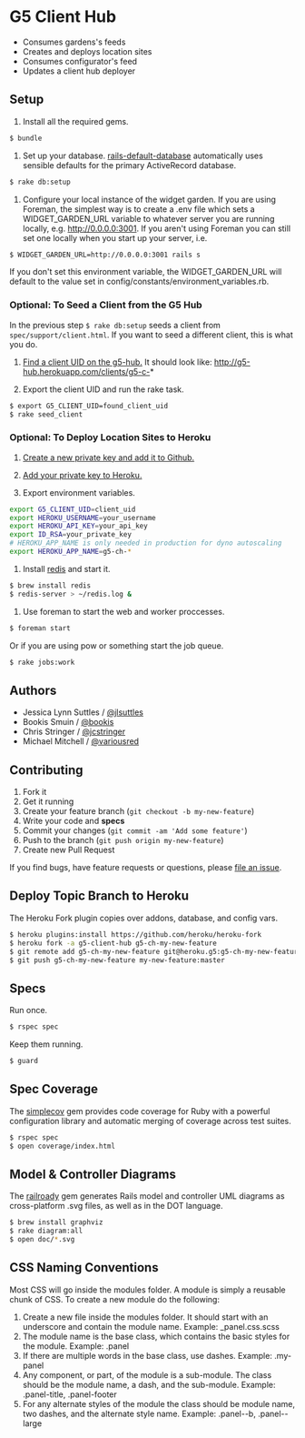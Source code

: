 # G5 Client Hub

* Consumes gardens's feeds
* Creates and deploys location sites
* Consumes configurator's feed
* Updates a client hub deployer


## Setup

1. Install all the required gems.
```bash
$ bundle
```

1. Set up your database.
[rails-default-database](https://github.com/tpope/rails-default-database)
automatically uses sensible defaults for the primary ActiveRecord database.
```bash
$ rake db:setup
```

1. Configure your local instance of the widget garden. If you are using Foreman, the simplest way is to create a .env file which sets a WIDGET_GARDEN_URL variable to whatever server you are running locally, e.g. http://0.0.0.0:3001. If you aren't using Foreman you can still set one locally when you start up your server, i.e.
```bash
$ WIDGET_GARDEN_URL=http://0.0.0.0:3001 rails s
```
If you don't set this environment variable, the WIDGET_GARDEN_URL will default to the value set in config/constants/environment_variables.rb.

### Optional: To Seed a Client from the G5 Hub

In the previous step `$ rake db:setup` seeds a client from `spec/support/client.html`. If you want to seed a different client, this is what you do.

1. [Find a client UID on the g5-hub.](http://g5-hub.herokuapp.com)
It should look like: http://g5-hub.herokuapp.com/clients/g5-c-*

1. Export the client UID and run the rake task.
```bash
$ export G5_CLIENT_UID=found_client_uid
$ rake seed_client
```


### Optional: To Deploy Location Sites to Heroku

1. [Create a new private key and add it to Github.](https://help.github.com/articles/generating-ssh-keys)

1. [Add your private key to Heroku.](https://devcenter.heroku.com/articles/keys)

1. Export environment variables.
```bash
export G5_CLIENT_UID=client_uid
export HEROKU_USERNAME=your_username
export HEROKU_API_KEY=your_api_key
export ID_RSA=your_private_key
# HEROKU_APP_NAME is only needed in production for dyno autoscaling
export HEROKU_APP_NAME=g5-ch-*
```

1. Install [redis](http://redis.io/) and start it.
```bash
$ brew install redis
$ redis-server > ~/redis.log &
```

1. Use foreman to start the web and worker proccesses.
```bash
$ foreman start
```
Or if you are using pow or something start the job queue.
```bash
$ rake jobs:work
```


## Authors

  * Jessica Lynn Suttles / [@jlsuttles](https://github.com/jlsuttles)
  * Bookis Smuin / [@bookis](https://github.com/bookis)
  * Chris Stringer / [@jcstringer](https://github.com/jcstringer)
  * Michael Mitchell / [@variousred](https://github.com/variousred)


## Contributing

1. Fork it
1. Get it running
1. Create your feature branch (`git checkout -b my-new-feature`)
1. Write your code and **specs**
1. Commit your changes (`git commit -am 'Add some feature'`)
1. Push to the branch (`git push origin my-new-feature`)
1. Create new Pull Request

If you find bugs, have feature requests or questions, please
[file an issue](https://github.com/g5search/g5-client-hub/issues).


## Deploy Topic Branch to Heroku

The Heroku Fork plugin copies over addons, database, and config vars.

```bash
$ heroku plugins:install https://github.com/heroku/heroku-fork
$ heroku fork -a g5-client-hub g5-ch-my-new-feature
$ git remote add g5-ch-my-new-feature git@heroku.g5:g5-ch-my-new-feature.git
$ git push g5-ch-my-new-feature my-new-feature:master
```


## Specs

Run once.

```bash
$ rspec spec
```

Keep them running.

```bash
$ guard
```


## Spec Coverage

The [simplecov](https://github.com/colszowka/simplecov) gem provides code
coverage for Ruby with a powerful configuration library and automatic merging
of coverage across test suites.

```bash
$ rspec spec
$ open coverage/index.html
```


## Model & Controller Diagrams

The [railroady](https://github.com/preston/railroady) gem generates Rails model
and controller UML diagrams as cross-platform .svg files, as well as in the DOT
language.

```bash
$ brew install graphviz
$ rake diagram:all
$ open doc/*.svg
```


## CSS Naming Conventions

Most CSS will go inside the modules folder. A module is simply a reusable chunk of CSS. To create a new module do the following:

1. Create a new file inside the modules folder. It should start with an underscore and contain the module name. Example: _panel.css.scss
1. The module name is the base class, which contains the basic styles for the module. Example: .panel
1. If there are multiple words in the base class, use dashes. Example: .my-panel
1. Any component, or part, of the module is a sub-module. The class should be the module name, a dash, and the sub-module. Example: .panel-title, .panel-footer
1. For any alternate styles of the module the class should be module name, two dashes, and the alternate style name. Example: .panel--b, .panel--large


